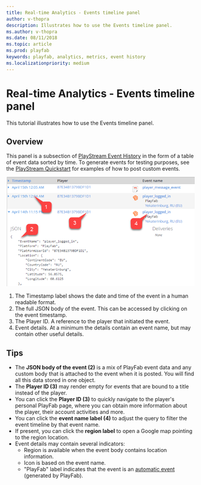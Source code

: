```yaml
---
title: Real-time Analytics - Events timeline panel
author: v-thopra
description: Illustrates how to use the Events timeline panel.
ms.author: v-thopra
ms.date: 08/11/2018
ms.topic: article
ms.prod: playfab
keywords: playfab, analytics, metrics, event history
ms.localizationpriority: medium
---
```


# Real-time Analytics - Events timeline panel

This tutorial illustrates how to use the Events timeline panel.

## Overview

This panel is a subsection of [PlayStream Event History](../../automation/playstream-events/event-history.md) in the form of a table of event data sorted by time. To generate events for testing purposes, see the [PlayStream Quickstart](../../automation/playstream-events/playstream-quickstart.md) for examples of how to post custom events.

![Events Timeline panel](media/tutorials/events-timeline-panel.png)  

1. The Timestamp label shows the date and time of the event in a human readable format.
2. The full JSON body of the event. This can be accessed by clicking on the event timestamp.
3. The Player ID. A reference to the player that initiated the event.
4. Event details. At a minimum the details contain an event name, but may contain other useful details.

## Tips

- The **JSON body of the event (2)** is a mix of PlayFab event data and any custom body that is attached to the event when it is posted. You will find all this data stored in one object.
- The **Player ID (3)** may render empty for events that are bound to a title instead of the player.
- You can click the **Player ID (3)** to quickly navigate to the player's personal PlayFab page, where you can obtain more information about the player, their account activities and more.
- You can click the **event name label (4)** to adjust the query to filter the event timeline by that event name.
- If present, you can click the **region label** to open a Google map pointing to the region location.
- Event details may contain several indicators:
  - Region is available when the event body contains location information.
  - Icon is based on the event name.
  - "PlayFab" label indicates that the event is an [automatic event](../../automation/playstream-events/playstream-quickstart.md) (generated by PlayFab).
